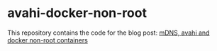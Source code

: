 # avahi-docker-non-root

This repository contains the code for the blog post: [mDNS, avahi and docker non-root containers](https://gnaneshkunal.github.io/avahi-docker-non-root.html)
